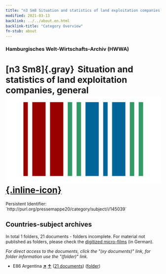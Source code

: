 ```yaml
---
title: "n3 Sm8 Situation and statistics of land exploitation companies, general"
modified: 2021-03-13
backlink: ../../about.en.html
backlink-title: "Category Overview"
fn-stub: about
---
```


### Hamburgisches Welt-Wirtschafts-Archiv (HWWA)

# [n3 Sm8]{.gray}&#8201; Situation and statistics of land exploitation companies, general &#160; [![Wikidata](/images/Wikidata-logo.svg "Wikidata"){.inline-icon}](http://www.wikidata.org/entity/Q104710518)

<div class="hint">Persistent Identifier: `http://purl.org/pressemappe20/category/subject/i/145039`</div>







## Countries-subject archives





In total 1 folders, 21 documents - folders incomplete.
For material not published as folders, please check the [digitized micro-films](/film/h1_sh.de.html) (in German).

_For direct access to the documents, click the "(xy documents)" link, for folder information use the "(folder)" link._


- E86 Argentina [**&nearr;**](../../../geo/i/141692/about.en.html "Argentina (all folders)") [**&uarr;**](../../../geo/about.en.html#E86 "Country category system") (<a href="https://pm20.zbw.eu/iiifview/folder/sh/141692,145039" title="about: Argentina : Situation and statistics of land exploitation companies, general" target="_blank">21 documents</a>) ([folder](../../../../folder/sh/1416xx/141692/1450xx/145039/about.en.html))








